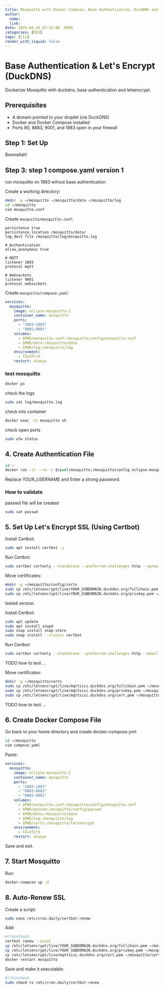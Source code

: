 ```yaml
---
title: Mosquitto with Docker Compose, Base Authentication, DuckDNS and Let's Encrypt (done)
author:
  name: 
  link: 
date: 2025-04-26 07:35:00 -0400
categories: [DEV]
tags: [cli]
render_with_liquid: false
---
```


# Base Authentication & Let's Encrypt (DuckDNS)

Dockerize Mosquitto with duckdns, base authentication and letsencrypt.

## Prerequisites

- A domain pointed to your droplet (via DuckDNS)
- Docker and Docker Compose installed
- Ports 80, 8883, 9001, and 1883 open in your firewall

## Step 1: Set Up 
Besmellah!

## Step 3: step 1 compose.yaml version 1

run mosquitto on 1883 wihout base authentication

Create a working directory:

```bash
mkdir -p ~/mosquitto ~/mosquitto/data ~/mosquitto/log
cd ~/mosquitto
vim mosquitto.conf
```

Create `mosquitto/mosquitto.conf`:
```
persistence true
persistence_location /mosquitto/data/
log_dest file /mosquitto/log/mosquitto.log

# Authentication
allow_anonymous true

# MQTT
listener 1883
protocol mqtt

# Websockets
listener 9001
protocol websockets
```

Create `mosquitto/compose.yaml`:
```yaml
services:
  mosquitto:
    image: eclipse-mosquitto:2
    container_name: mosquitto
    ports:
      - "1883:1883"
      - "9001:9001"
    volumes:
      - $PWD/mosquitto.conf:/mosquitto/config/mosquitto.conf
      - $PWD/data:/mosquitto/data
      - $PWD/log:/mosquitto/log
    environment:
      - TZ=UTC+5
    restart: always

```

### test mosquitto 


```bash
docker ps
```

check the logs
```bash
sudo cat log/mosquitto.log
```

check into container
```bash
docker exec -it mosquitto sh
```

check open ports
```bash
sudo ufw status
```

## 4. Create Authentication File

```bash
cd ~
docker run -it --rm -v $(pwd)/mosquitto:/mosquitto/config eclipse-mosquitto:2 mosquitto_passwd -c /mosquitto/config/passwd YOUR_USERNAME

```

Replace YOUR_USERNAME and Enter a strong password.

### How to validate

passwd file will be created
```bash
sudo cat passwd
```


## 5. Set Up Let's Encrypt SSL (Using Certbot)

Install Certbot:

```bash
sudo apt install certbot -y
```

Run Certbot:

```bash
sudo certbot certonly --standalone --preferred-challenges http --agree-tos --email YOUR_EMAIL -d YOUR_SUBDOMAIN.duckdns.org
```

Move certificates:

```bash
mkdir -p ~/mosquitto/config/certs
sudo cp /etc/letsencrypt/live/YOUR_SUBDOMAIN.duckdns.org/fullchain.pem ~/mosquitto/config/certs/
sudo cp /etc/letsencrypt/live/YOUR_SUBDOMAIN.duckdns.org/privkey.pem ~/mosquitto/config/certs/
```

tested version

Install Certbot:

```bash
sudo apt update
sudo apt install snapd
sudo snap install snap-store
sudo snap install --classic certbot
```

Run Certbot:

```bash
sudo certbot certonly --standalone --preferred-challenges http --email YOUR_EMAIL -d mqttsisi.duckdns.org
```
TODO how to test ...

Move certificates:

```bash
mkdir -p ~/mosquitto/certs
sudo cp /etc/letsencrypt/live/mqttsisi.duckdns.org/fullchain.pem ~/mosquitto/certs/
sudo cp /etc/letsencrypt/live/mqttsisi.duckdns.org/privkey.pem ~/mosquitto/certs/
sudo cp /etc/letsencrypt/live/mqttsisi.duckdns.org/cert.pem ~/mosquitto/certs/
```
TODO how to test ...


## 6. Create Docker Compose File

Go back to your home directory and create docker-compose.yml:

```bash
cd ~/mosquitto
vim compose.yaml
```

Paste:

```yaml
services:
  mosquitto:
    image: eclipse-mosquitto:2
    container_name: mosquitto
    ports:
      - "1883:1883"
      - "8883:8883"
      - "9001:9001"
    volumes:
      - $PWD/mosquitto.conf:/mosquitto/config/mosquitto.conf
      - $PWD/passwd:/mosquitto/config/passwd  
      - $PWD/data:/mosquitto/data
      - $PWD/log:/mosquitto/log
      - $PWD/certs:/mosquitto/letsencrypt
    environment:
      - TZ=UTC+5
    restart: always

```

Save and exit.

## 7. Start Mosquitto

Run:

```bash
docker-compose up -d
```

## 8. Auto-Renew SSL

Create a script:

```bash
sudo nano /etc/cron.daily/certbot-renew
```

Add:

```bash
#!/bin/bash
certbot renew --quiet
cp /etc/letsencrypt/live/YOUR_SUBDOMAIN.duckdns.org/fullchain.pem ~/mosquitto/certs/
cp /etc/letsencrypt/live/YOUR_SUBDOMAIN.duckdns.org/privkey.pem ~/mosquitto/certs/
cp /etc/letsencrypt/live/mqttsisi.duckdns.org/cert.pem ~/mosquitto/certs/
docker restart mosquitto
```

Save and make it executable:

```bash
#!/bin/bash
sudo chmod +x /etc/cron.daily/certbot-renew
```
